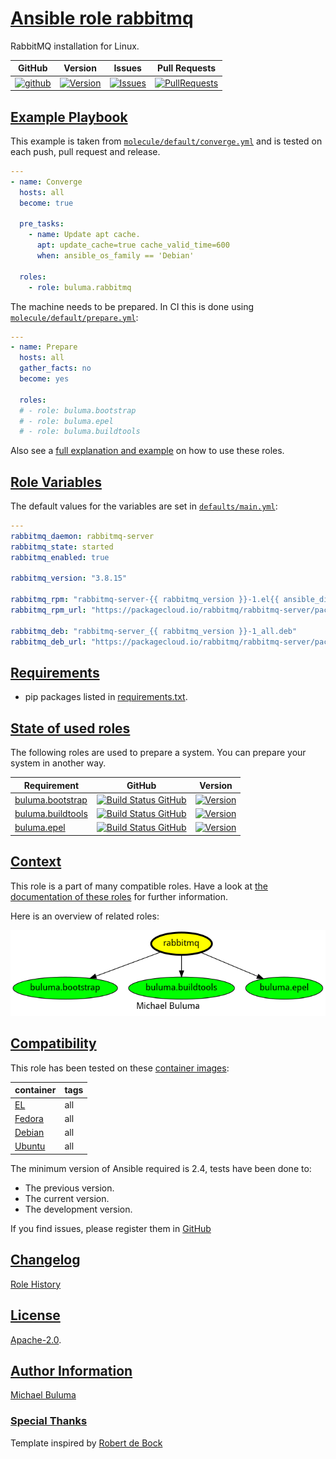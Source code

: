 # [Ansible role rabbitmq](#rabbitmq)

RabbitMQ installation for Linux.

|GitHub|Version|Issues|Pull Requests|
|------|-------|------|-------------|
|[![github](https://github.com/buluma/ansible-role-rabbitmq/actions/workflows/molecule.yml/badge.svg)](https://github.com/buluma/ansible-role-rabbitmq/actions/workflows/molecule.yml)|[![Version](https://img.shields.io/github/release/buluma/ansible-role-rabbitmq.svg)](https://github.com/buluma/ansible-role-rabbitmq/releases/)|[![Issues](https://img.shields.io/github/issues/buluma/ansible-role-rabbitmq.svg)](https://github.com/buluma/ansible-role-rabbitmq/issues/)|[![PullRequests](https://img.shields.io/github/issues-pr-closed-raw/buluma/ansible-role-rabbitmq.svg)](https://github.com/buluma/ansible-role-rabbitmq/pulls/)|

## [Example Playbook](#example-playbook)

This example is taken from [`molecule/default/converge.yml`](https://github.com/buluma/ansible-role-rabbitmq/blob/master/molecule/default/converge.yml) and is tested on each push, pull request and release.

```yaml
---
- name: Converge
  hosts: all
  become: true

  pre_tasks:
    - name: Update apt cache.
      apt: update_cache=true cache_valid_time=600
      when: ansible_os_family == 'Debian'

  roles:
    - role: buluma.rabbitmq
```

The machine needs to be prepared. In CI this is done using [`molecule/default/prepare.yml`](https://github.com/buluma/ansible-role-rabbitmq/blob/master/molecule/default/prepare.yml):

```yaml
---
- name: Prepare
  hosts: all
  gather_facts: no
  become: yes

  roles:
  # - role: buluma.bootstrap
  # - role: buluma.epel
  # - role: buluma.buildtools
```

Also see a [full explanation and example](https://buluma.github.io/how-to-use-these-roles.html) on how to use these roles.

## [Role Variables](#role-variables)

The default values for the variables are set in [`defaults/main.yml`](https://github.com/buluma/ansible-role-rabbitmq/blob/master/defaults/main.yml):

```yaml
---
rabbitmq_daemon: rabbitmq-server
rabbitmq_state: started
rabbitmq_enabled: true

rabbitmq_version: "3.8.15"

rabbitmq_rpm: "rabbitmq-server-{{ rabbitmq_version }}-1.el{{ ansible_distribution_major_version }}.noarch.rpm"
rabbitmq_rpm_url: "https://packagecloud.io/rabbitmq/rabbitmq-server/packages/el/{{ ansible_distribution_major_version }}/{{ rabbitmq_rpm }}/download"

rabbitmq_deb: "rabbitmq-server_{{ rabbitmq_version }}-1_all.deb"
rabbitmq_deb_url: "https://packagecloud.io/rabbitmq/rabbitmq-server/packages/{{ ansible_distribution | lower }}/{{ ansible_distribution_release }}/{{ rabbitmq_deb }}/download"
```

## [Requirements](#requirements)

- pip packages listed in [requirements.txt](https://github.com/buluma/ansible-role-rabbitmq/blob/master/requirements.txt).

## [State of used roles](#state-of-used-roles)

The following roles are used to prepare a system. You can prepare your system in another way.

| Requirement | GitHub | Version |
|-------------|--------|--------|
|[buluma.bootstrap](https://galaxy.ansible.com/buluma/bootstrap)|[![Build Status GitHub](https://github.com/buluma/ansible-role-bootstrap/workflows/Ansible%20Molecule/badge.svg)](https://github.com/buluma/ansible-role-bootstrap/actions)|[![Version](https://img.shields.io/github/release/buluma/ansible-role-bootstrap.svg)](https://github.com/shadowwalker/ansible-role-bootstrap)|
|[buluma.buildtools](https://galaxy.ansible.com/buluma/buildtools)|[![Build Status GitHub](https://github.com/buluma/ansible-role-buildtools/workflows/Ansible%20Molecule/badge.svg)](https://github.com/buluma/ansible-role-buildtools/actions)|[![Version](https://img.shields.io/github/release/buluma/ansible-role-buildtools.svg)](https://github.com/shadowwalker/ansible-role-buildtools)|
|[buluma.epel](https://galaxy.ansible.com/buluma/epel)|[![Build Status GitHub](https://github.com/buluma/ansible-role-epel/workflows/Ansible%20Molecule/badge.svg)](https://github.com/buluma/ansible-role-epel/actions)|[![Version](https://img.shields.io/github/release/buluma/ansible-role-epel.svg)](https://github.com/shadowwalker/ansible-role-epel)|

## [Context](#context)

This role is a part of many compatible roles. Have a look at [the documentation of these roles](https://buluma.github.io/) for further information.

Here is an overview of related roles:

![dependencies](https://raw.githubusercontent.com/buluma/ansible-role-rabbitmq/png/requirements.png "Dependencies")

## [Compatibility](#compatibility)

This role has been tested on these [container images](https://hub.docker.com/u/buluma):

|container|tags|
|---------|----|
|[EL](https://hub.docker.com/repository/docker/buluma/enterpriselinux/general)|all|
|[Fedora](https://hub.docker.com/repository/docker/buluma/fedora/general)|all|
|[Debian](https://hub.docker.com/repository/docker/buluma/debian/general)|all|
|[Ubuntu](https://hub.docker.com/repository/docker/buluma/ubuntu/general)|all|

The minimum version of Ansible required is 2.4, tests have been done to:

- The previous version.
- The current version.
- The development version.

If you find issues, please register them in [GitHub](https://github.com/buluma/ansible-role-rabbitmq/issues)

## [Changelog](#changelog)

[Role History](https://github.com/buluma/ansible-role-rabbitmq/blob/master/CHANGELOG.md)

## [License](#license)

[Apache-2.0](https://github.com/buluma/ansible-role-rabbitmq/blob/master/LICENSE).

## [Author Information](#author-information)

[Michael Buluma](https://buluma.github.io/)


### [Special Thanks](#special-thanks)

Template inspired by [Robert de Bock](https://github.com/robertdebock)
